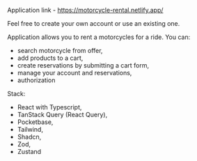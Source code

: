 Application link - https://motorcycle-rental.netlify.app/

Feel free to create your own account or use an existing one.

Application allows you to rent a motorcycles for a ride. 
You can:
- search motorcycle from offer,
- add products to a cart,
- create reservations by submitting a cart form,
- manage your account and reservations,
- authorization

Stack:
- React with Typescript,
- TanStack Query (React Query),
- Pocketbase,
- Tailwind,
- Shadcn,
- Zod,
- Zustand
